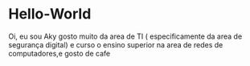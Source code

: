 # Hello-World

Oi, eu sou Aky
gosto muito da area de TI ( especificamente da area de segurança digital)
e curso o ensino superior na area de redes de computadores,e gosto de cafe
